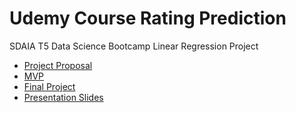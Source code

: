 # Udemy Course Rating Prediction

SDAIA T5 Data Science Bootcamp Linear Regression Project

* [Project Proposal](Proposal.md)
* [MVP](MVP.md)
* [Final Project](Report.md)
* [Presentation Slides](Slides.md)
